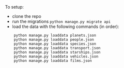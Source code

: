 To setup:
- clone the repo
- run the migrations `python manage.py migrate api`
- load the data with the following commands (in order):
```
	python manage.py loaddata planets.json
	python manage.py loaddata people.json
	python manage.py loaddata species.json
	python manage.py loaddata transport.json
	python manage.py loaddata starships.json
	python manage.py loaddata vehicles.json
	python manage.py loaddata films.json
```
